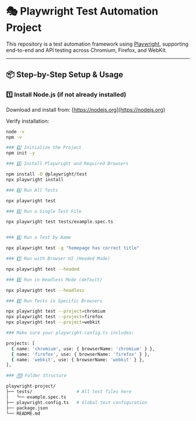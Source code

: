 # 🎭 Playwright Test Automation Project

This repository is a test automation framework using [Playwright](https://playwright.dev/), supporting end-to-end and API testing across Chromium, Firefox, and WebKit.

---

## 📦 Step-by-Step Setup & Usage

### 1️⃣ Install Node.js (if not already installed)

Download and install from: [https://nodejs.org](https://nodejs.org)

Verify installation:

```bash
node -v
npm -v

### 2️⃣ Initialize the Project
npm init -y

### 3️⃣ Install Playwright and Required Browsers

npm install -D @playwright/test
npx playwright install

### 4️⃣ Run All Tests

npx playwright test

### 5️⃣ Run a Single Test File

npx playwright test tests/example.spec.ts


### 6️⃣ Run a Test by Name

npx playwright test -g "homepage has correct title"

### 7️⃣ Run with Browser UI (Headed Mode)

npx playwright test --headed

### 8️⃣ Run in Headless Mode (default)

npx playwright test --headless

### 9️⃣ Run Tests in Specific Browsers

npx playwright test --project=chromium
npx playwright test --project=firefox
npx playwright test --project=webkit

### Make sure your playwright.config.ts includes:

projects: [
  { name: 'chromium', use: { browserName: 'chromium' } },
  { name: 'firefox', use: { browserName: 'firefox' } },
  { name: 'webkit', use: { browserName: 'webkit' } },
],

### 🔟 Folder Structure

playwright-project/
├── tests/                 # All test files here
│   └── example.spec.ts
├── playwright.config.ts   # Global test configuration
├── package.json
└── README.md
